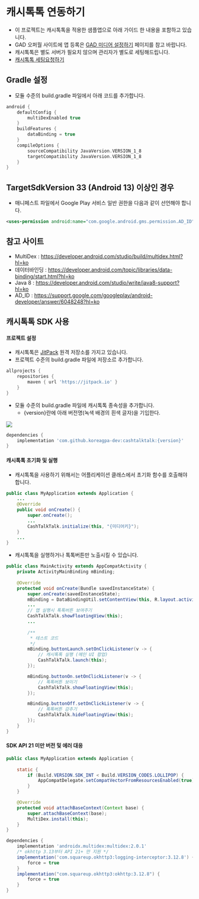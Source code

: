 # 캐시톡톡 연동하기

- 이 프로젝트는 캐시톡톡을 적용한 샘플앱으로 아래 가이드 한 내용을 포함하고 있습니다.
- GAD 오퍼월 사이트에 앱 등록은 [GAD 미디어 설정하기](https://github.com/koreagpa-dev/gad-sample-android/blob/cashtalktalk/guide_media.md#gad-%EB%AF%B8%EB%94%94%EC%96%B4-%EC%84%A4%EC%A0%95%ED%95%98%EA%B8%B0) 페이지를 참고 바랍니다.
- 캐시톡톡은 별도 서버가 필요치 않으며 관리자가 별도로 세팅해드립니다.
- [캐시톡톡 세팅요청하기](https://open.kakao.com/o/slURBiHc)

## Gradle 설정
- 모듈 수준의 build.gradle 파일에서 아래 코드를 추가합니다.

```groovy
android {
    defaultConfig {
        multiDexEnabled true
    }
    buildFeatures {
        dataBinding = true
    }
    compileOptions {
        sourceCompatibility JavaVersion.VERSION_1_8
        targetCompatibility JavaVersion.VERSION_1_8
    }
}
```

## TargetSdkVersion 33 (Android 13) 이상인 경우
- 매니페스트 파일에서 Google Play 서비스 일반 권한을 다음과 같이 선언해야 합니다.
```xml
<uses-permission android:name="com.google.android.gms.permission.AD_ID"/>
```

## 참고 사이트
- MultiDex : https://developer.android.com/studio/build/multidex.html?hl=ko
- 데이터바인딩 : https://developer.android.com/topic/libraries/data-binding/start.html?hl=ko
- Java 8 : https://developer.android.com/studio/write/java8-support?hl=ko
- AD_ID : https://support.google.com/googleplay/android-developer/answer/6048248?hl=ko

## 캐시톡톡 SDK 사용
#### 프로젝트 설정
- 캐시톡톡은 [JitPack](https://jitpack.io/) 원격 저장소를 가지고 있습니다.
- 프로젝트 수준의 build.gradle 파일에 저장소르 추가합니다.
```groovy
allprojects {
    repositories {
        maven { url 'https://jitpack.io' }
    }
}
```
- 모듈 수준의 build.gradle 파일에 캐시톡톡 종속성을 추가합니다.
    - {version}란에 아래 버전명(녹색 배경의 흰색 글자)을 기입한다.

[![](https://jitpack.io/v/koreagpa-dev/cashtalktalk.svg)](https://jitpack.io/#koreagpa-dev/cashtalktalk)
```groovy
dependencies {
    implementation 'com.github.koreagpa-dev:cashtalktalk:{version}'
}
```
#### 캐시톡톡 초기화 및 실행
- 캐시톡톡을 사용하기 위해서는 어플리케이션 클래스에서 초기화 함수를 호출해야 합니다.
```java
public class MyApplication extends Application {
    ...
    @Override
    public void onCreate() {
        super.onCreate();
        ...
        CashTalkTalk.initialize(this, "{미디어키}");
    }
    ...
}
```
- 캐시톡톡을 실행하거나 톡톡버튼만 노출시킬 수 있습니다.
```java
public class MainActivity extends AppCompatActivity {
    private ActivityMainBinding mBinding;
    
    @Override
    protected void onCreate(Bundle savedInstanceState) {
        super.onCreate(savedInstanceState);
        mBinding = DataBindingUtil.setContentView(this, R.layout.activity_main);
        ...
        // 앱 실행시 톡톡버튼 보여주기
        CashTalkTalk.showFloatingView(this);
        ...
        
        /**
         * 테스트 코드
         */
        mBinding.buttonLaunch.setOnClickListener(v -> {
            // 캐시톡톡 실행 (메인 UI 팝업)
            CashTalkTalk.launch(this);
        });

        mBinding.buttonOn.setOnClickListener(v -> {
            // 톡톡버튼 보이기
            CashTalkTalk.showFloatingView(this);
        });

        mBinding.buttonOff.setOnClickListener(v -> {
            // 톡톡버튼 감추기
            CashTalkTalk.hideFloatingView(this);
        });
    }
}
```


#### SDK API 21 미만 버전 및 에러 대응
```java
public class MyApplication extends Application {
    
    static {
        if (Build.VERSION.SDK_INT < Build.VERSION_CODES.LOLLIPOP) {
            AppCompatDelegate.setCompatVectorFromResourcesEnabled(true);
        }
    }

    @Override
    protected void attachBaseContext(Context base) {
        super.attachBaseContext(base);
        MultiDex.install(this);
    }
}
```
```groovy
dependencies {
    implementation 'androidx.multidex:multidex:2.0.1'
    /* okhttp 3.13부터 API 21+ 만 지원 */
    implementation('com.squareup.okhttp3:logging-interceptor:3.12.8') {
        force = true
    }
    implementation("com.squareup.okhttp3:okhttp:3.12.8") {
        force = true
    }
}
```